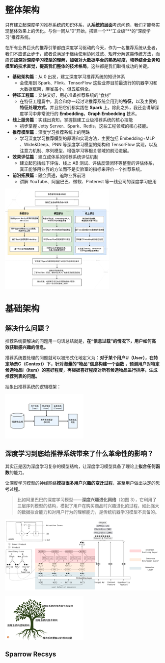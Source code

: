 # 整体架构

只有建立起深度学习推荐系统的知识体系，从**系统的层面**考虑问题，我们才能够实现整体效果上的优化。与你一同从“0”开始，搭建一个**“工业级”**的“深度学习”推荐系统。

在所有业界巨头的推荐引擎都由深度学习驱动的今天，作为一名推荐系统从业者，我们不应该止步于，或者说满足于继续使用协同过滤、矩阵分解这类传统方法，而应该**加深对深度学习模型的理解，加强对大数据平台的熟悉程度，培养结合业务和模型的技术直觉，提高我们整体的技术格局**，这些都是我们取得成功的关键。

- **基础架构篇**：从 0 出发，建立深度学习推荐系统的知识体系
  - 会使用到 Spark、Flink、TensorFlow 这些业界目前最流行的机器学习和大数据框架，麻雀虽小，但五脏俱全。
- **特征工程篇**：又快又好，用心准备推荐系统的“食材”
  - 在特征工程篇中，我会和你一起讨论推荐系统会用到的**特征**，以及主要的**特征处理方式**，并且把它们都实践在 **Spark** 上。除此之外，我还会讲解深度学习中非常流行的 **Embedding、Graph Embedding** 技术。
- **线上服务篇**：实践出真知，掌握搭建工业级推荐系统的核心技能
  - 初步掌握 Jetty Server、Spark、Redis，这些工程领域的核心技能。
- **推荐模型篇**：深度学习推荐系统上的明珠
  - 学习深度学习推荐模型的原理和实现方法，主要包括 Embedding+MLP 、Wide&Deep、PNN 等深度学习模型的架构和 TensorFlow 实现，以及注意力机制、序列模型、增强学习等相关领域的前沿进展。
- **效果评估篇**：建立成体系的推荐系统评估机制
  - 建立起包括线下评估、线上 AB 测试、评估反馈闭环等整套的评估体系，真正能够用业界的方法而不是实验室的指标来评价一个推荐系统。
- **前沿拓展篇**：融会贯通，追踪业界前沿
  - 讲解 YouTube、阿里巴巴、微软、Pinterest 等一线公司的深度学习应用

<img src="/img/in-post/20_07/066c5f56f4e0a5e8d4648e0cfb85e72e.jpg" alt="img" style="zoom: 33%;" />

# 基础架构

## 解决什么问题？

推荐系统要解决的问题用一句话总结就是，**在“信息过载”的情况下，用户如何高效获取感兴趣的信息。**

推荐系统要处理的问题就可以被形式化地定义为：**对于某个用户U（User），在特定场景C（Context）下，针对海量的“物品”信息构建一个函数 ，预测用户对特定候选物品I（Item）的喜好程度，再根据喜好程度对所有候选物品进行排序，生成推荐列表的问题。**

抽象出推荐系统的逻辑框架：

<img src="/img/in-post/20_07/c75969c5fcc6e5e374a87d4b4b1d5d07.jpg" alt="img" style="zoom:25%;" />

## 深度学习到底给推荐系统带来了什么革命性的影响？

其实正是因为深度学习复杂的模型结构，让深度学习模型具备了理论上**拟合任何函数**的能力。

让深度学习模型的神经网络**模拟很多用户兴趣的变迁过程**，甚至用户做出决定的思考过程。

>  比如阿里巴巴的深度学习模型——**深度兴趣进化网络**（如图 3），它利用了三层序列模型的结构，模拟了用户在购买商品时兴趣进化的过程，如此强大的数据拟合能力和对用户行为的理解能力，是传统机器学习模型不具备的。

![img](/img/in-post/20_07/b2606096aa4ff97461dd91b87d748db9.jpg)





<img src="/img/in-post/20_07/0e269ebf95dcb772ed31f9c28cef2aa1.jpeg" alt="img" style="zoom:25%;" />



## Sparrow Recsys













































